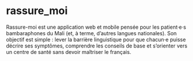 # rassure_moi
Rassure-moi est une application web et mobile pensée pour les patient·e·s bambaraphones du Mali (et, à terme, d’autres langues nationales). Son objectif est simple : lever la barrière linguistique pour que chacun·e puisse décrire ses symptômes, comprendre les conseils de base et s’orienter vers un centre de santé sans devoir maîtriser le français.

